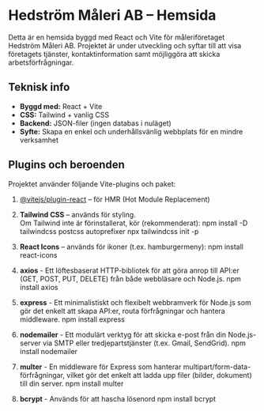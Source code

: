 # Hedström Måleri AB – Hemsida

Detta är en hemsida byggd med React och Vite för måleriföretaget Hedström Måleri AB. Projektet är under utveckling och syftar till att visa företagets tjänster, kontaktinformation samt möjliggöra att skicka arbetsförfrågningar.

## Teknisk info

- **Byggd med:** React + Vite  
- **CSS:** Tailwind + vanlig CSS  
- **Backend:** JSON-filer (ingen databas i nuläget)  
- **Syfte:** Skapa en enkel och underhållsvänlig webbplats för en mindre verksamhet  

## Plugins och beroenden

Projektet använder följande Vite-plugins och paket:

1. [@vitejs/plugin-react](https://github.com/vitejs/vite-plugin-react) – för HMR (Hot Module Replacement)

2. **Tailwind CSS** – används för styling.  
   Om Tailwind inte är förinstallerat, kör (rekommenderat):
   npm install -D tailwindcss postcss autoprefixer
   npx tailwindcss init -p

3. **React Icons** – används för ikoner (t.ex. hamburgermeny):
   npm install react-icons

4. **axios** - Ett löftesbaserat HTTP-bibliotek för att göra anrop till API:er (GET, POST, PUT, DELETE) från både webbläsare och Node.js.
   npm install axios

5. **express** - Ett minimalistiskt och flexibelt webb­ramverk för Node.js som gör det enkelt att skapa API:er, routa förfrågningar och hantera middleware.
 npm install express

6. **nodemailer** - Ett modulärt verktyg för att skicka e-post från din Node.js-server via SMTP eller tredjeparts­tjänster (t.ex. Gmail, SendGrid).
   npm install nodemailer

7. **multer** - En middleware för Express som hanterar multipart/form-data-förfrågningar, vilket gör det enkelt att ladda upp filer (bilder, dokument) till din server.
   npm install multer

7. **bcrypt** - Används för att hascha lösenord 
   npm install bcrypt
